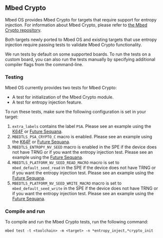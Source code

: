<h2 id="crypto-port">Mbed Crypto</h2>

Mbed OS provides Mbed Crypto for targets that require support for entropy injection. For information about Mbed Crypto, please refer to [the Mbed Crypto repository](https://github.com/ARMmbed/mbed-crypto).

Both targets newly ported to Mbed OS and existing targets that use entropy injection require passing tests to validate Mbed Crypto functionality.

We run tests by default on some supported boards. To run the tests on a custom board, you can also run the tests manually by specifying additional compiler flags from the command-line.

### Testing

Mbed OS currently provides two tests for Mbed Crypto:

- A test for initialization of the Mbed Crypto module.
- A test for entropy injection feature.

To run these tests, make sure the following configuration is set in your target:

1.  `extra_labels` contains the label `PSA`. Please see an example using the [K64F](https://github.com/ARMmbed/mbed-os/blob/master/targets/targets.json#L1451) or [Future Sequana](https://github.com/ARMmbed/mbed-os/blob/master/targets/targets.json#L7694).
1.  `MBEDTLS_PSA_CRYPTO_C` macro is enabled. Please see an example using the [K64F](https://github.com/ARMmbed/mbed-os/blob/master/targets/targets.json#L1454) or [Future Sequana](https://github.com/ARMmbed/mbed-os/blob/master/targets/targets.json#L7697).
1. `MBEDTLS_ENTROPY_NV_SEED` macro is enabled in the SPE if the device does not have TRNG or if you want the entropy injection test. Please see an example using the [Future Sequana](https://github.com/ARMmbed/mbed-os/blob/master/targets/targets.json#L7673).
1. `MBEDTLS_PLATFORM_NV_SEED_READ_MACRO` macro is set to `mbed_default_seed_read` in the SPE if the device does not have TRNG or if you want the entropy injection test. Please see an example using the [Future Sequana](https://github.com/ARMmbed/mbed-os/blob/master/targets/targets.json#L7674).
1. `MBEDTLS_PLATFORM_NV_SEED_WRITE_MACRO` macro is set to `mbed_default_seed_write` in the SPE if the device does not have TRNG or if you want the entropy injection test. Please see an example using the [Future Sequana](https://github.com/ARMmbed/mbed-os/blob/master/targets/targets.json#L7674).

### Compile and run

To compile and run the Mbed Crypto tests, run the following command:

```
mbed test -t <toolchain> -m <target> -n *entropy_inject,*crypto_init
```
